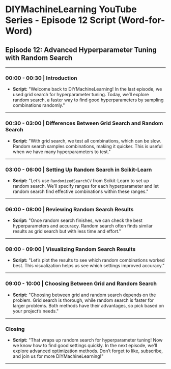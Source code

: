 
# DIYMachineLearning YouTube Series - Episode 12 Script (Word-for-Word)

## Episode 12: Advanced Hyperparameter Tuning with Random Search

---

### 00:00 - 00:30 | Introduction
- **Script:** "Welcome back to DIYMachineLearning! In the last episode, we used grid search for hyperparameter tuning. Today, we’ll explore random search, a faster way to find good hyperparameters by sampling combinations randomly."

---

### 00:30 - 03:00 | Differences Between Grid Search and Random Search
- **Script:** "With grid search, we test all combinations, which can be slow. Random search samples combinations, making it quicker. This is useful when we have many hyperparameters to test."

---

### 03:00 - 06:00 | Setting Up Random Search in Scikit-Learn
- **Script:** "Let’s use `RandomizedSearchCV` from Scikit-Learn to set up random search. We’ll specify ranges for each hyperparameter and let random search find effective combinations within these ranges."

---

### 06:00 - 08:00 | Reviewing Random Search Results
- **Script:** "Once random search finishes, we can check the best hyperparameters and accuracy. Random search often finds similar results as grid search but with less time and effort."

---

### 08:00 - 09:00 | Visualizing Random Search Results
- **Script:** "Let’s plot the results to see which random combinations worked best. This visualization helps us see which settings improved accuracy."

---

### 09:00 - 10:00 | Choosing Between Grid and Random Search
- **Script:** "Choosing between grid and random search depends on the problem. Grid search is thorough, while random search is faster for larger problems. Both methods have their advantages, so pick based on your project’s needs."

---

### Closing
- **Script:** "That wraps up random search for hyperparameter tuning! Now we know how to find good settings quickly. In the next episode, we’ll explore advanced optimization methods. Don’t forget to like, subscribe, and join us for more DIYMachineLearning!"

---

